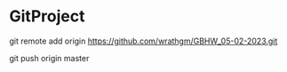 # GitProject

git remote add origin https://github.com/wrathgm/GBHW_05-02-2023.git

git push origin master

